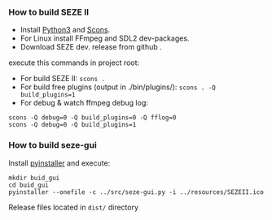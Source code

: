 ### How to build SEZE II
+ Install [Python3](https://www.python.org/downloads/) and [Scons](https://scons.org/doc/production/HTML/scons-user/ch01s02.html).
+ For Linux install FFmpeg and SDL2 dev-packages.
+ Download SEZE dev. release from github .

execute this commands in project root:
+ For build SEZE II: ```scons .```
+ For build free plugins (output in ./bin/plugins/): ```scons . -Q build_plugins=1```
+ For debug & watch ffmpeg debug log:
```
scons -Q debug=0 -Q build_plugins=0 -Q fflog=0
scons -Q debug=0 -Q build_plugins=1
```
### How to build seze-gui
Install [pyinstaller](https://www.pyinstaller.org/) and execute:
```
mkdir buid_gui
cd buid_gui
pyinstaller --onefile -c ../src/seze-gui.py -i ../resources/SEZEII.ico
```
Release files located in ```dist/``` directory

